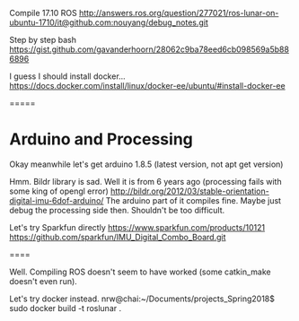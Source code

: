Compile 17.10 ROS
http://answers.ros.org/question/277021/ros-lunar-on-ubuntu-1710/it@github.com:nouyang/debug_notes.git


Step by step bash
https://gist.github.com/gavanderhoorn/28062c9ba78eed6cb098569a5b886896

I guess I should install docker...
https://docs.docker.com/install/linux/docker-ee/ubuntu/#install-docker-ee


=====

# Arduino and Processing
Okay meanwhile let's get arduino 1.8.5 (latest version, not apt get version)


Hmm. Bildr library is sad. Well it is from 6 years ago
(processing fails with some king of opengl error)
http://bildr.org/2012/03/stable-orientation-digital-imu-6dof-arduino/
The arduino part of it compiles fine.
Maybe just debug the processing side then. Shouldn't be too difficult.

Let's try Sparkfun directly
https://www.sparkfun.com/products/10121
https://github.com/sparkfun/IMU_Digital_Combo_Board.git


====

Well. Compiling ROS doesn't seem to have worked (some catkin_make doesn't even
run).

Let's try docker instead.
nrw@chai:~/Documents/projects_Spring2018$ sudo docker build -t roslunar .

